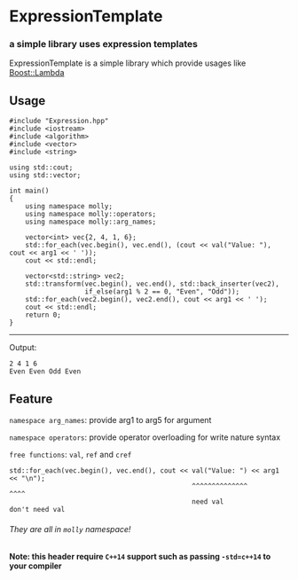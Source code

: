 # ExpressionTemplate

### a simple library uses expression templates

ExpressionTemplate is a simple library which provide usages like [Boost::Lambda](http://www.boost.org/doc/libs/1_64_0/doc/html/lambda.html)

## Usage
    #include "Expression.hpp"
    #include <iostream>
    #include <algorithm>
    #include <vector>
    #include <string>
    
    using std::cout;
    using std::vector;
    
    int main()
    {
        using namespace molly;
        using namespace molly::operators;
        using namespace molly::arg_names;
        
        vector<int> vec{2, 4, 1, 6};
        std::for_each(vec.begin(), vec.end(), (cout << val("Value: "), cout << arg1 << ' '));
        cout << std::endl;
        
        vector<std::string> vec2;
        std::transform(vec.begin(), vec.end(), std::back_inserter(vec2),
                       if_else(arg1 % 2 == 0, "Even", "Odd"));
        std::for_each(vec2.begin(), vec2.end(), cout << arg1 << ' ');
        cout << std::endl;
        return 0;
    }

------------------
Output:

    2 4 1 6
    Even Even Odd Even
    
## Feature
`namespace arg_names`: provide arg1 to arg5 for argument

`namespace operators`: provide operator overloading for write nature syntax

`free functions`: `val`, `ref` and `cref`

    std::for_each(vec.begin(), vec.end(), cout << val("Value: ") << arg1 << "\n");
                                                  ^^^^^^^^^^^^^^            ^^^^
                                                  need val                  don't need val
###### They are all in `molly` namespace!

#### Note: this header require `C++14` support such as passing `-std=c++14` to your compiler
